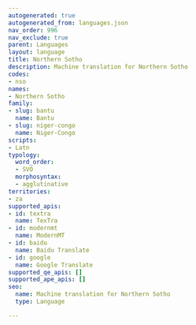 ```yaml
---
autogenerated: true
autogenerated_from: languages.json
nav_order: 996
nav_exclude: true
parent: Languages
layout: language
title: Northern Sotho
description: Machine translation for Northern Sotho
codes:
- nso
names:
- Northern Sotho
family:
- slug: bantu
  name: Bantu
- slug: niger-congo
  name: Niger-Congo
scripts:
- Latn
typology:
  word_order:
  - SVO
  morphosyntax:
  - agglutinative
territories:
- za
supported_apis:
- id: textra
  name: TexTra
- id: modernmt
  name: ModernMT
- id: baidu
  name: Baidu Translate
- id: google
  name: Google Translate
supported_qe_apis: []
supported_ape_apis: []
seo:
  name: Machine translation for Northern Sotho
  type: Language

---
```


